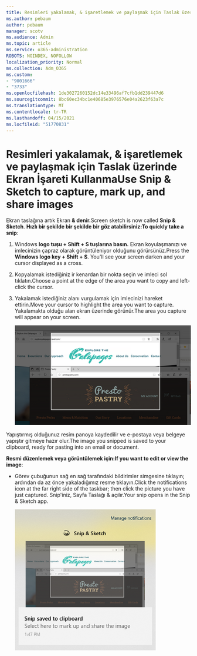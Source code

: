 ```yaml
---
title: Resimleri yakalamak, & işaretlemek ve paylaşmak için Taslak üzerinde Ekran İşareti Kullanma
ms.author: pebaum
author: pebaum
manager: scotv
ms.audience: Admin
ms.topic: article
ms.service: o365-administration
ROBOTS: NOINDEX, NOFOLLOW
localization_priority: Normal
ms.collection: Adm_O365
ms.custom:
- "9001666"
- "3733"
ms.openlocfilehash: 1de3027260152dc14e33496af7cfb1dd239447d6
ms.sourcegitcommit: 8bc60ec34bc1e40685e3976576e04a2623f63a7c
ms.translationtype: MT
ms.contentlocale: tr-TR
ms.lasthandoff: 04/15/2021
ms.locfileid: "51770831"
---
```

# <a name="use-snip--sketch-to-capture-mark-up-and-share-images"></a><span data-ttu-id="b3678-102">Resimleri yakalamak, & işaretlemek ve paylaşmak için Taslak üzerinde Ekran İşareti Kullanma</span><span class="sxs-lookup"><span data-stu-id="b3678-102">Use Snip & Sketch to capture, mark up, and share images</span></span>

<span data-ttu-id="b3678-103">Ekran taslağına artık Ekran **& denir.**</span><span class="sxs-lookup"><span data-stu-id="b3678-103">Screen sketch is now called **Snip & Sketch**.</span></span> <span data-ttu-id="b3678-104">**Hızlı bir şekilde bir şekilde bir göz atabilirsiniz:**</span><span class="sxs-lookup"><span data-stu-id="b3678-104">**To quickly take a snip**:</span></span>

1. <span data-ttu-id="b3678-105">Windows **logo tuşu + Shift + S tuşlarına basın.** Ekran koyulaşmanızı ve imlecinizin çapraz olarak görüntüleniyor olduğunu görürsünüz.</span><span class="sxs-lookup"><span data-stu-id="b3678-105">Press the **Windows logo key + Shift + S**. You'll see your screen darken and your cursor displayed as a cross.</span></span> 

2. <span data-ttu-id="b3678-106">Kopyalamak istediğiniz ir kenardan bir nokta seçin ve imleci sol tıklatın.</span><span class="sxs-lookup"><span data-stu-id="b3678-106">Choose a point at the edge of the area you want to copy and left-click the cursor.</span></span> 

3. <span data-ttu-id="b3678-107">Yakalamak istediğiniz alanı vurgulamak için imlecinizi hareket ettirin.</span><span class="sxs-lookup"><span data-stu-id="b3678-107">Move your cursor to highlight the area you want to capture.</span></span> <span data-ttu-id="b3678-108">Yakalamakta olduğu alan ekran üzerinde görünür.</span><span class="sxs-lookup"><span data-stu-id="b3678-108">The area you capture will appear on your screen.</span></span>

   ![vurgulanmış seçim görüntüsü](media/snipone.png)

<span data-ttu-id="b3678-110">Yapıştırmış olduğunuz resim panoya kaydedilir ve e-postaya veya belgeye yapıştır gitmeye hazır olur.</span><span class="sxs-lookup"><span data-stu-id="b3678-110">The image you snipped is saved to your clipboard, ready for pasting into an email or document.</span></span> 

<span data-ttu-id="b3678-111">**Resmi düzenlemek veya görüntülemek için:**</span><span class="sxs-lookup"><span data-stu-id="b3678-111">**If you want to edit or view the image**:</span></span> 

- <span data-ttu-id="b3678-112">Görev çubuğunun sağ en sağ tarafındaki bildirimler simgesine tıklayın; ardından da az önce yakaladığımız resme tıklayın.</span><span class="sxs-lookup"><span data-stu-id="b3678-112">Click the notifications icon at the far right side of the taskbar; then click the picture you have just captured.</span></span> <span data-ttu-id="b3678-113">Snip'iniz, Sayfa Taslağı & açılır.</span><span class="sxs-lookup"><span data-stu-id="b3678-113">Your snip opens in the Snip & Sketch app.</span></span>

   ![Ekran Görüntüsü uygulamasında görüntü gösteren resim görüntüsü](media/sniptwo.png)
